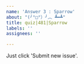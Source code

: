 ```yaml
---
name: 'Answer 3 : Sparrow'
about: "(╯°□°）╯︵ ┻━┻"
title: quiz|481|Sparrow
labels: ''
assignees: ''

---
```


Just click 'Submit new issue'.

